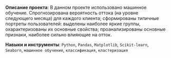 **Описание проекта**: В данном проекте использовано машинное обучение. Спрогнозирована вероятность оттока (на уровне следующего месяца) для каждого клиента; сформированы типичные портреты пользователей: выделены наиболее яркие группы, охарактеризованы их основные свойства; проанализированы основные признаки, наиболее сильно влияющие на отток.

**Навыки и инструменты**: `Python`, `Pandas`, `Matplotlib`, `Scikit-learn`, `Seaborn`, `машинное обучение`, `классификация`, `кластеризация`